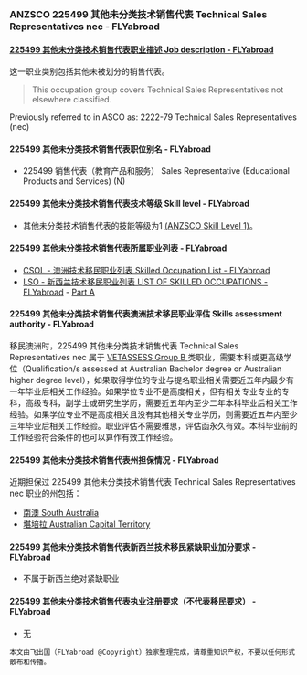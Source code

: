 ### ANZSCO 225499 其他未分类技术销售代表 Technical Sales Representatives nec - FLYabroad ###

####  [225499 其他未分类技术销售代表职业描述 Job description - FLYabroad](http://www.flyabroadvisa.com/anzsco/2254.html#225499)

这一职业类别包括其他未被划分的销售代表。 

> This occupation group covers Technical Sales Representatives not elsewhere classified.

Previously referred to in ASCO as:
2222-79 Technical Sales Representatives (nec)

#### 225499 其他未分类技术销售代表职位别名 - FLYabroad
 
- 225499	 销售代表（教育产品和服务） Sales Representative (Educational Products and Services) (N)

#### 225499 其他未分类技术销售代表技术等级 Skill level - FLYabroad

- 其他未分类技术销售代表的技能等级为1 [(ANZSCO Skill Level 1)](http://www.flyabroadvisa.com/anzsco/)。

#### 225499 其他未分类技术销售代表所属职业列表 - FLYabroad

- [CSOL - 澳洲技术移民职业列表 Skilled Occupation List - FLYabroad](http://www.flyabroadvisa.com/sol/)
- [LSO - 新西兰技术移民职业列表 LIST OF SKILLED OCCUPATIONS - FLYabroad](http://nz.flyabroadvisa.com/lso/) - [Part A](parta)

#### 225499 其他未分类技术销售代表澳洲技术移民职业评估 Skills assessment authority - FLYabroad

移民澳洲时，225499 其他未分类技术销售代表 Technical Sales Representatives nec 属于 [VETASSESS Group B ](http://www.flyabroadvisa.com/ass/vetassess.html)类职业，需要本科或更高级学位（Qualification/s assessed at Australian Bachelor degree or Australian higher degree level），如果取得学位的专业与提名职业相关需要近五年内最少有一年毕业后相关工作经验。如果学位专业不是高度相关，但有相关专业专业的专科，高级专科，副学士或研究生学历，需要近五年内至少二年本科毕业后相关工作经验。如果学位专业不是高度相关且没有其他相关专业学历，则需要近五年内至少三年毕业后相关工作经验。职业评估不需要雅思，评估函永久有效。本科毕业前的工作经验符合条件的也可以算作有效工作经验。

#### 225499 其他未分类技术销售代表州担保情况 - FLYabroad

近期担保过 225499 其他未分类技术销售代表 Technical Sales Representatives nec 职业的州包括：

- [南澳 South Australia](http://www.flyabroadvisa.com/zdb/sa.html)
- [堪培拉 Australian Capital Territory](http://www.flyabroadvisa.com/zdb/act.html)

#### 225499 其他未分类技术销售代表新西兰技术移民紧缺职业加分要求 - FLYabroad

- 不属于新西兰绝对紧缺职业

#### 225499 其他未分类技术销售代表执业注册要求（不代表移民要求） - FLYabroad

- 无

`本文由飞出国（FLYabroad @Copyright）独家整理完成，请尊重知识产权，不要以任何形式散布和传播。`